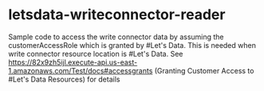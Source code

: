 # letsdata-writeconnector-reader
Sample code to access the write connector data by assuming the customerAccessRole which is granted by #Let's Data. This is needed when write connector resource location is #Let's Data.  See https://82x9zh5ijl.execute-api.us-east-1.amazonaws.com/Test/docs#accessgrants (Granting Customer Access to #Let's Data Resources) for details
